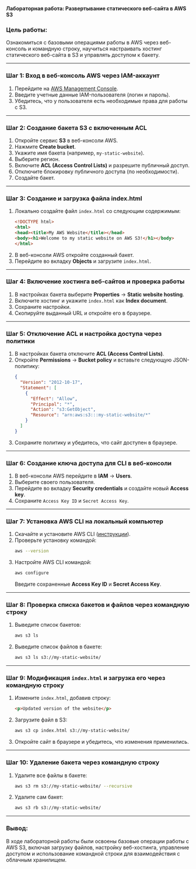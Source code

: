 **Лабораторная работа: Развертывание статического веб-сайта в AWS S3**

### **Цель работы:**
Ознакомиться с базовыми операциями работы в AWS через веб-консоль и командную строку, научиться настраивать хостинг статического веб-сайта в S3 и управлять доступом к бакету.

---

### **Шаг 1: Вход в веб-консоль AWS через IAM-аккаунт**
1. Перейдите на [AWS Management Console](https://aws.amazon.com/console/).
2. Введите учетные данные IAM-пользователя (логин и пароль).
3. Убедитесь, что у пользователя есть необходимые права для работы с S3.

---

### **Шаг 2: Создание бакета S3 с включенным ACL**
1. Откройте сервис **S3** в веб-консоли AWS.
2. Нажмите **Create bucket**.
3. Укажите имя бакета (например, `my-static-website`).
4. Выберите регион.
5. Включите **ACL (Access Control Lists)** и разрешите публичный доступ.
6. Отключите блокировку публичного доступа (по необходимости).
7. Создайте бакет.

---

### **Шаг 3: Создание и загрузка файла index.html**
1. Локально создайте файл `index.html` со следующим содержимым:
   ```html
   <!DOCTYPE html>
   <html>
   <head><title>My AWS Website</title></head>
   <body><h1>Welcome to my static website on AWS S3!</h1></body>
   </html>
   ```
2. В веб-консоли AWS откройте созданный бакет.
3. Перейдите во вкладку **Objects** и загрузите `index.html`.

---

### **Шаг 4: Включение хостинга веб-сайтов и проверка работы**
1. В настройках бакета выберите **Properties** → **Static website hosting**.
2. Включите хостинг и укажите `index.html` как **Index document**.
3. Сохраните настройки.
4. Скопируйте выданный URL и откройте его в браузере.

---

### **Шаг 5: Отключение ACL и настройка доступа через политики**
1. В настройках бакета отключите **ACL (Access Control Lists)**.
2. Откройте **Permissions** → **Bucket policy** и вставьте следующую JSON-политику:
   ```json
   {
     "Version": "2012-10-17",
     "Statement": [
       {
         "Effect": "Allow",
         "Principal": "*",
         "Action": "s3:GetObject",
         "Resource": "arn:aws:s3:::my-static-website/*"
       }
     ]
   }
   ```
3. Сохраните политику и убедитесь, что сайт доступен в браузере.

---

### **Шаг 6: Создание ключа доступа для CLI в веб-консоли**
1. В веб-консоли AWS перейдите в **IAM** → **Users**.
2. Выберите своего пользователя.
3. Перейдите во вкладку **Security credentials** и создайте новый **Access key**.
4. Сохраните `Access Key ID` и `Secret Access Key`.

---

### **Шаг 7: Установка AWS CLI на локальный компьютер**
1. Скачайте и установите AWS CLI ([инструкции](https://aws.amazon.com/cli/)).
2. Проверьте установку командой:
   ```sh
   aws --version
   ```
3. Настройте AWS CLI командой:
   ```sh
   aws configure
   ```
   Введите сохраненные **Access Key ID** и **Secret Access Key**.

---

### **Шаг 8: Проверка списка бакетов и файлов через командную строку**
1. Выведите список бакетов:
   ```sh
   aws s3 ls
   ```
2. Выведите список файлов в бакете:
   ```sh
   aws s3 ls s3://my-static-website/
   ```

---

### **Шаг 9: Модификация `index.html` и загрузка его через командную строку**
1. Измените `index.html`, добавив строку:
   ```html
   <p>Updated version of the website</p>
   ```
2. Загрузите файл в S3:
   ```sh
   aws s3 cp index.html s3://my-static-website/
   ```
3. Откройте сайт в браузере и убедитесь, что изменения применились.

---

### **Шаг 10: Удаление бакета через командную строку**
1. Удалите все файлы в бакете:
   ```sh
   aws s3 rm s3://my-static-website/ --recursive
   ```
2. Удалите сам бакет:
   ```sh
   aws s3 rb s3://my-static-website/
   ```

---

### **Вывод:**
В ходе лабораторной работы были освоены базовые операции работы с AWS S3, включая загрузку файлов, настройку веб-хостинга, управление доступом и использование командной строки для взаимодействия с облачным хранилищем.

